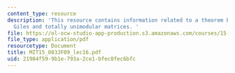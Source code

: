 ```yaml
---
content_type: resource
description: 'This resource contains information related to a theorem by Edmonds and
  Giles and totally unimodular matrices. '
file: https://ol-ocw-studio-app-production.s3.amazonaws.com/courses/15-083j-integer-programming-and-combinatorial-optimization-fall-2009/21984f599b1e793a2ce1bfec0fec6bfc_MIT15_083JF09_lec16.pdf
file_type: application/pdf
resourcetype: Document
title: MIT15_083JF09_lec16.pdf
uid: 21984f59-9b1e-793a-2ce1-bfec0fec6bfc
---
```

